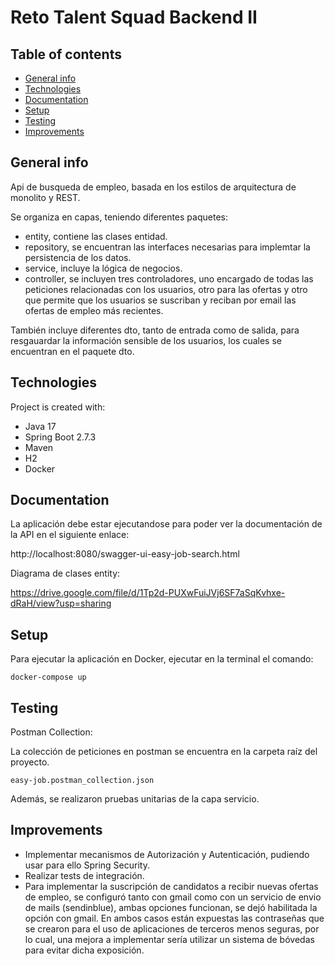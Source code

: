 # Reto Talent Squad Backend II

## Table of contents
* [General info](#general-info)
* [Technologies](#technologies)
* [Documentation](#documentation)
* [Setup](#setup)
* [Testing](#testing)
* [Improvements](#Improvements)

## General info
Api de busqueda de empleo, basada en los estilos de arquitectura de monolito y REST.

Se organiza en capas, teniendo diferentes paquetes:
- entity, contiene las clases entidad.
- repository, se encuentran las interfaces necesarias para implemtar la persistencia de los datos.
- service, incluye la lógica de negocios.
- controller, se incluyen tres controladores, uno encargado de todas las peticiones relacionadas con los usuarios, otro para las ofertas y otro que permite que los usuarios se suscriban y reciban por email las ofertas de empleo más recientes.

También incluye diferentes dto, tanto de entrada como de salida, para resgauardar la información sensible de los usuarios, los cuales se encuentran en el paquete dto.


## Technologies
Project is created with:
* Java 17
* Spring Boot 2.7.3
* Maven
* H2
* Docker

## Documentation

La aplicación debe estar ejecutandose para poder ver la documentación de la API en el siguiente enlace:

http://localhost:8080/swagger-ui-easy-job-search.html

Diagrama de clases entity:

https://drive.google.com/file/d/1Tp2d-PUXwFuiJVj6SF7aSqKvhxe-dRaH/view?usp=sharing


## Setup
Para ejecutar la aplicación en Docker, ejecutar en la terminal el comando:

```
docker-compose up
```

## Testing

Postman Collection:

La colección de peticiones en postman se encuentra en la carpeta raíz del proyecto.

```
easy-job.postman_collection.json
```
Además, se realizaron pruebas unitarias de la capa servicio.

## Improvements

- Implementar mecanismos de Autorización y Autenticación, pudiendo usar para ello Spring Security.
- Realizar tests de integración.
- Para implementar la suscripción de candidatos a recibir nuevas ofertas de empleo, se configuró tanto con gmail como con un servicio de envio de mails (sendinblue), ambas opciones funcionan, se dejó habilitada la opción con gmail.
En ambos casos están expuestas las contraseñas que se crearon para el uso de aplicaciones de terceros menos seguras, por lo cual, una mejora a implementar sería utilizar un sistema de bóvedas para evitar dicha exposición.
